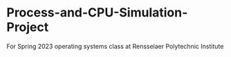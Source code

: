 # Process-and-CPU-Simulation-Project

For Spring 2023 operating systems class at Rensselaer Polytechnic Institute
